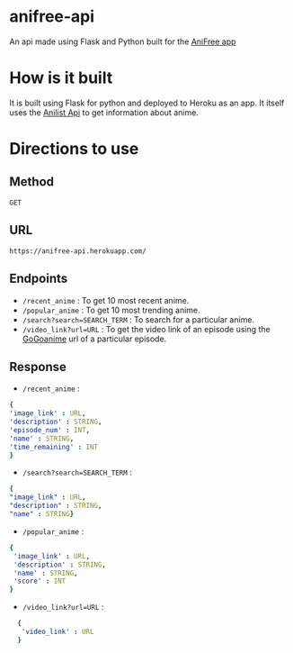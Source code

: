 # anifree-api
An api made using Flask and Python built for the [AniFree app](https://github.com/raunak249/anifree)

# How is it built
It is built using Flask for python and deployed to Heroku as an app. It itself uses the [Anilist Api](https://github.com/AniList/ApiV2-GraphQL-Docs) to get information about anime.

# Directions to use
## Method
 `GET`
## URL
 `https://anifree-api.herokuapp.com/`
## Endpoints
  * `/recent_anime` : To get 10 most recent anime.
  * `/popular_anime` : To get 10 most trending anime.
  * `/search?search=SEARCH_TERM` : To search for a particular anime.
  * `/video_link?url=URL` : To get the video link of an episode using the [GoGoanime](gogoanime.io) url of a particular episode.
## Response
  * `/recent_anime` :
  ``` yaml 
  {
  'image_link' : URL,
  'description' : STRING,
  'episode_num' : INT,
  'name' : STRING,
  'time_remaining' : INT
  }
  ```
  * `/search?search=SEARCH_TERM` :
   ```yaml
   {
   "image_link" : URL,
   "description" : STRING,
   "name" : STRING} 
   ```
  * `/popular_anime` :
  ```yaml
  {
   'image_link' : URL,
   'description' : STRING,
   'name' : STRING,
   'score' : INT
  }
  ```
  * `/video_link?url=URL` :
```yaml
  {
   'video_link' : URL
  }
```
